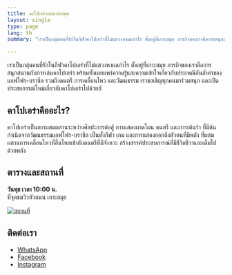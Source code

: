 ```yaml
---
title: คาโปเอร่าบนเกาะสมุย
layout: single
type: page
lang: th
summary: "เราเป็นกลุ่มคนที่รักในกีฬาคาโปเอร่าที่ไม่แสวงหาผลกำไร ตั้งอยู่ที่เกาะสมุย ภารกิจของเราคือการสนุกสนานกับการเล่นคาโปเอร่า พร้อมทั้งเผยแพร่ความรู้และความเข้าใจเกี่ยวกับประเพณีอันล้ำค่าของแอฟโฟร-บราซิล รวมถึงดนตรี การเคลื่อนไหว และวัฒนธรรม เราขอเชิญทุกคนมาร่วมสนุก และเปิดประสบการณ์ใหม่เกี่ยวกับคาโปเอร่าไปด้วยกั"

---
```


เราเป็นกลุ่มคนที่รักในกีฬาคาโปเอร่าที่ไม่แสวงหาผลกำไร ตั้งอยู่ที่เกาะสมุย ภารกิจของเราคือการสนุกสนานกับการเล่นคาโปเอร่า พร้อมทั้งเผยแพร่ความรู้และความเข้าใจเกี่ยวกับประเพณีอันล้ำค่าของแอฟโฟร-บราซิล รวมถึงดนตรี การเคลื่อนไหว และวัฒนธรรม 
เราขอเชิญทุกคนมาร่วมสนุก และเปิดประสบการณ์ใหม่เกี่ยวกับคาโปเอร่าไปด้วยกั

## คาโปเอร่าคืออะไร?
คาโปเอร่าเป็นการผสมผสานระหว่างศิลปะการต่อสู้ การแสดงผาดโผน ดนตรี และการเต้นรำ ที่มีต้นกำเนิดจากวัฒนธรรมแอฟโฟร-บราซิล เป็นทั้งกีฬา เกม และการแสดงออกถึงตัวตนที่มีพลัง ที่ผสมผสานการเคลื่อนไหวที่ลื่นไหลเข้ากับดนตรีที่มีจังหวะ สร้างสรรค์ประสบการณ์ที่มีชีวิตชีวาและเต็มไปด้วยพลัง

## ตารางและสถานที่
**วันพุธ เวลา 10:00 น.**  
ที่จุดชมวิวหัวถนน เกาะสมุย

[![สถานที่](/images/map.png)](https://maps.app.goo.gl/cRNyjDFFbD591e5z8)

## ติดต่อเรา
- [WhatsApp](https://wa.link/cmotjh)
- [Facebook](https://facebook.com/capoeirasamui)
- [Instagram](https://instagram.com/capoeirasamui)